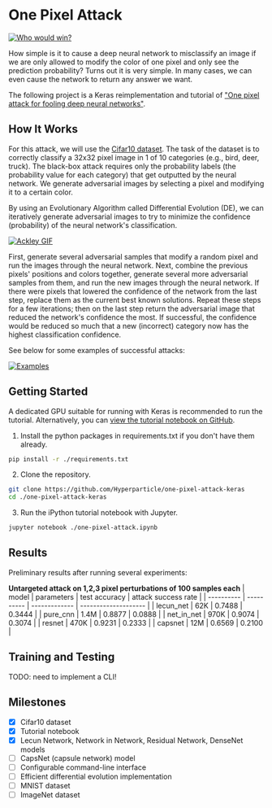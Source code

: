# One Pixel Attack

[![Who would win?](images/who-would-win.jpg "one thicc boi that's who")](https://www.reddit.com/r/ProgrammerHumor/comments/79g0m6/one_pixel_attack_for_fooling_deep_neural_networks/?ref=share&ref_source=link)

How simple is it to cause a deep neural network to misclassify an image if we are only allowed to modify the color of one pixel and only see the prediction probability? Turns out it is very simple. In many cases, we can even cause the network to return any answer we want.

The following project is a Keras reimplementation and tutorial of ["One pixel attack for fooling deep neural networks"](https://arxiv.org/abs/1710.08864).

## How It Works

For this attack, we will use the [Cifar10 dataset](https://www.cs.toronto.edu/~kriz/cifar.html). The task of the dataset is to correctly classify a 32x32 pixel image in 1 of 10 categories (e.g., bird, deer, truck). The black-box attack requires only the probability labels (the probability value for each category) that get outputted by the neural network. We generate adversarial images by selecting a pixel and modifying it to a certain color.

By using an Evolutionary Algorithm called Differential Evolution (DE), we can iteratively generate adversarial images to try to minimize the confidence (probability) of the neural network's classification.

[![Ackley GIF](images/Ackley.gif)](https://en.wikipedia.org/wiki/Differential_evolution)

First, generate several adversarial samples that modify a random pixel and run the images through the neural network. Next, combine the previous pixels' positions and colors together, generate several more adversarial samples from them, and run the new images through the neural network. If there were pixels that lowered the confidence of the network from the last step, replace them as the current best known solutions. Repeat these steps for a few iterations; then on the last step return the adversarial image that reduced the network's confidence the most. If successful, the confidence would be reduced so much that a new (incorrect) category now has the highest classification confidence.

See below for some examples of successful attacks:

[![Examples](images/pred.png "thicc indeed")](one-pixel-attack.ipynb)

## Getting Started

A dedicated GPU suitable for running with Keras is recommended to run the tutorial. Alternatively, you can [view the tutorial notebook on GitHub](one-pixel-attack.ipynb).

1. Install the python packages in requirements.txt if you don't have them already.

```bash
pip install -r ./requirements.txt
```

2. Clone the repository.

```bash
git clone https://github.com/Hyperparticle/one-pixel-attack-keras
cd ./one-pixel-attack-keras
```

3. Run the iPython tutorial notebook with Jupyter.

```bash
jupyter notebook ./one-pixel-attack.ipynb
```

## Results

Preliminary results after running several experiments:

**Untargeted attack on 1,2,3 pixel perturbations of 100 samples each**
| model      | parameters | test accuracy | attack success rate  |
| ---------- | ---------- | ------------- | -------------------- |
| lecun_net  | 62K        | 0.7488        | 0.3444               |
| pure_cnn   | 1.4M       | 0.8877        | 0.0888               |
| net_in_net | 970K       | 0.9074        | 0.3074               |
| resnet     | 470K       | 0.9231        | 0.2333               |
| capsnet    | 12M        | 0.6569        | 0.2100               |

## Training and Testing

TODO: need to implement a CLI!

## Milestones

- [x] Cifar10 dataset
- [x] Tutorial notebook
- [x] Lecun Network, Network in Network, Residual Network, DenseNet models
- [ ] CapsNet (capsule network) model
- [ ] Configurable command-line interface
- [ ] Efficient differential evolution implementation
- [ ] MNIST dataset
- [ ] ImageNet dataset

